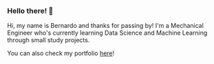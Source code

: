 ### Hello there! 👋

Hi, my name is Bernardo and thanks for passing by! I'm a Mechanical Engineer who's currently learning Data Science and Machine Learning through small study projects. 

You can also check my portfolio [here](https://github.com/bernardo-mcosta/bernardo-mcosta.github.io)! 

